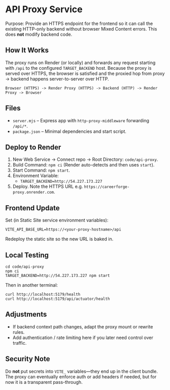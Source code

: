 # API Proxy Service

Purpose: Provide an HTTPS endpoint for the frontend so it can call the existing HTTP-only backend without browser Mixed Content errors. This does **not** modify backend code.

## How It Works

The proxy runs on Render (or locally) and forwards any request starting with `/api` to the configured `TARGET_BACKEND` host. Because the proxy is served over HTTPS, the browser is satisfied and the proxied hop from proxy -> backend happens server-to-server over HTTP.

```
Browser (HTTPS) -> Render Proxy (HTTPS) -> Backend (HTTP) -> Render Proxy -> Browser
```

## Files

- `server.mjs` – Express app with `http-proxy-middleware` forwarding `/api/*`.
- `package.json` – Minimal dependencies and start script.

## Deploy to Render

1. New Web Service → Connect repo → Root Directory: `code/api-proxy`.
2. Build Command: `npm ci` (Render auto-detects and then uses `start`).
3. Start Command: `npm start`.
4. Environment Variable:
   - `TARGET_BACKEND=http://54.227.173.227`
5. Deploy. Note the HTTPS URL e.g. `https://careerforge-proxy.onrender.com`.

## Frontend Update

Set (in Static Site service environment variables):

```
VITE_API_BASE_URL=https://<your-proxy-hostname>/api
```

Redeploy the static site so the new URL is baked in.

## Local Testing

```
cd code/api-proxy
npm ci
TARGET_BACKEND=http://54.227.173.227 npm start
```

Then in another terminal:

```
curl http://localhost:5179/health
curl http://localhost:5179/api/actuator/health
```

## Adjustments

- If backend context path changes, adapt the proxy mount or rewrite rules.
- Add authentication / rate limiting here if you later need control over traffic.

## Security Note

Do **not** put secrets into `VITE_` variables—they end up in the client bundle. The proxy can eventually enforce auth or add headers if needed, but for now it is a transparent pass-through.
